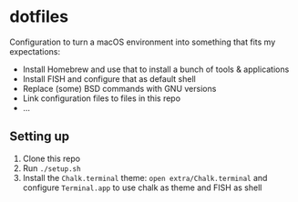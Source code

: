 # dotfiles

Configuration to turn a macOS environment into something that fits my expectations:

- Install Homebrew and use that to install a bunch of tools & applications
- Install FISH and configure that as default shell
- Replace (some) BSD commands with GNU versions
- Link configuration files to files in this repo
- &hellip;

## Setting up

1. Clone this repo
2. Run `./setup.sh`
3. Install the `Chalk.terminal` theme: `open extra/Chalk.terminal` and configure `Terminal.app` to use chalk as theme and FISH as shell
